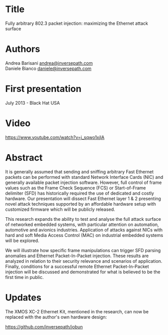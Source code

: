 Title
=====

Fully arbitrary 802.3 packet injection: maximizing the Ethernet attack surface

Authors
=======

Andrea Barisani <andrea@inversepath.com>  
Daniele Bianco <daniele@inversepath.com>  

First presentation
==================

July 2013 - Black Hat USA

Video
=====

https://www.youtube.com/watch?v=j_sqwo1xjIA

Abstract
========

It is generally assumed that sending and sniffing arbitrary Fast Ethernet
packets can be performed with standard Network Interface Cards (NIC) and
generally available packet injection software. However, full control of frame
values such as the Frame Check Sequence (FCS) or Start-of-Frame delimiter (SFD)
has historically required the use of dedicated and costly hardware. Our
presentation will dissect Fast Ethernet layer 1 & 2 presenting novel attack
techniques supported by an affordable hardware setup with customized firmware
which will be publicly released.

This research expands the ability to test and analyse the full attack surface
of networked embedded systems, with particular attention on automation,
automotive and avionics industries. Application of attacks against NICs with
hard and soft Media Access Control (MAC) on industrial embedded systems will be
explored.

We will illustrate how specific frame manipulations can trigger SFD parsing
anomalies and Ethernet Packet-In-Packet injection. These results are analyzed
in relation to their security relevance and scenarios of application. Finally,
conditions for a successful remote Ethernet Packet-In-Packet injection will be
discussed and demonstrated for what is believed to be the first time in public.

Updates
=======

The XMOS XC-2 Ethernet Kit, mentioned in the research, can now be replaced with
the author's own hardware design:

  https://github.com/inversepath/jobun
